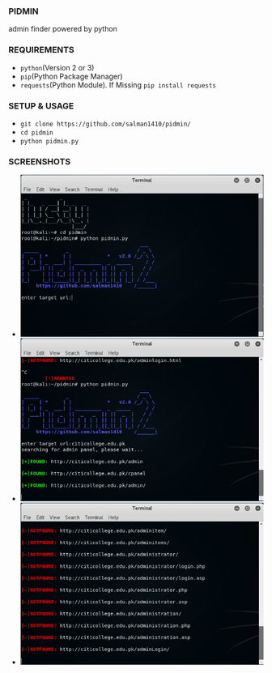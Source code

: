 ### PIDMIN
admin finder powered by python

### REQUIREMENTS
* `python`(Version 2 or 3)
* `pip`(Python Package Manager)
* `requests`(Python Module). If Missing `pip install requests`

### SETUP & USAGE
* `git clone https://github.com/salman1410/pidmin/`
* `cd pidmin`
* `python pidmin.py`

### SCREENSHOTS
* ![ScreenShot](/images/pic01.png)
* ![ScreenShot](/images/pic02.png)
* ![ScreenShot](/images/pic03.png)
